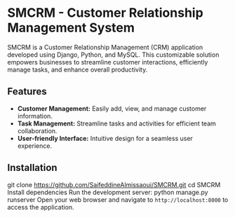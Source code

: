 # SMCRM - Customer Relationship Management System
SMCRM is a Customer Relationship Management (CRM) application developed using Django, Python, and MySQL. This customizable solution empowers businesses to streamline customer interactions, efficiently manage tasks, and enhance overall productivity.
## Features

- **Customer Management:** Easily add, view, and manage customer information.
- **Task Management:** Streamline tasks and activities for efficient team collaboration.
- **User-friendly Interface:** Intuitive design for a seamless user experience.
  
## Installation

git clone https://github.com/SaifeddineAlmissaoui/SMCRM.git
cd SMCRM
Install dependencies
Run the development server:  python manage.py runserver
Open your web browser and navigate to `http://localhost:8000` to access the application.

